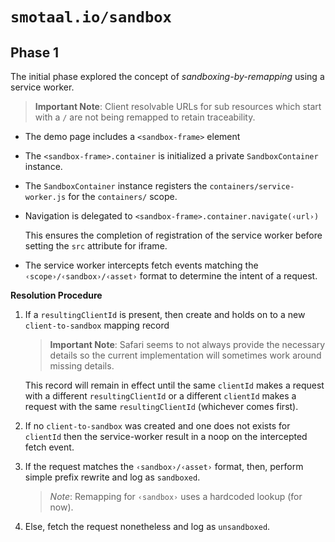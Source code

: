 ﻿# `smotaal.io/sandbox`

## Phase 1

The initial phase explored the concept of _sandboxing-by-remapping_ using a service worker.

<blockquote>

**Important Note**: Client resolvable URLs for sub resources which start with a `/` are not being remapped to retain traceability.

</blockquote>

- The demo page includes a `<sandbox-frame>` element

- The `<sandbox-frame>.container` is initialized a private `SandboxContainer` instance.

- The `SandboxContainer` instance registers the `containers/service-worker.js` for the `containers/` scope.

- Navigation is delegated to `<sandbox-frame>.container.navigate(‹url›)`

  This ensures the completion of registration of the service worker before setting the `src` attribute for iframe.

- The service worker intercepts fetch events matching the `‹scope›/‹sandbox›/‹asset›` format to determine the intent of a request.

**Resolution Procedure**

1. If a `resultingClientId` is present, then create and holds on to a new `client-to-sandbox` mapping record

   <blockquote>

   **Important Note**: Safari seems to not always provide the necessary details so the current implementation will sometimes work around missing details.

   </blockquote>

   This record will remain in effect until the same `clientId` makes a request with a different `resultingClientId` or a different `clientId` makes a request with the same `resultingClientId` (whichever comes first).

2. If no `client-to-sandbox` was created and one does not exists for `clientId` then the service-worker result in a noop on the intercepted fetch event.

3. If the request matches the `‹sandbox›/‹asset›` format, then, perform simple prefix rewrite and log as `sandboxed`.

   <blockquote>

   _Note_: Remapping for `‹sandbox›` uses a hardcoded lookup (for now).

   </blockquote>

4. Else, fetch the request nonetheless and log as `unsandboxed`.
